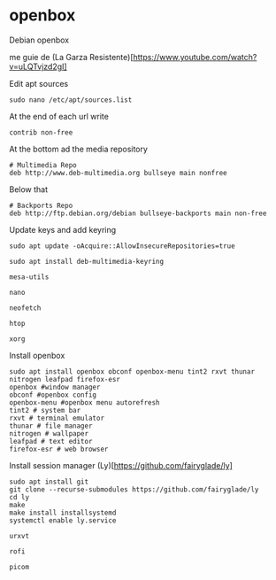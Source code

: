 # openbox
Debian openbox

me guie de
(La Garza Resistente)[https://www.youtube.com/watch?v=uLQTvjzd2gI]

Edit apt sources

```
sudo nano /etc/apt/sources.list
```

At the end of each url write

```
contrib non-free
```

At the bottom ad the media repository

```
# Multimedia Repo
deb http://www.deb-multimedia.org bullseye main nonfree
```

Below that

```
# Backports Repo
deb http://ftp.debian.org/debian bullseye-backports main non-free
```

Update keys and add keyring

```
sudo apt update -oAcquire::AllowInsecureRepositories=true

sudo apt install deb-multimedia-keyring
```


```
mesa-utils

nano

neofetch

htop

xorg
```
Install openbox
``` 
sudo apt install openbox obconf openbox-menu tint2 rxvt thunar nitrogen leafpad firefox-esr
openbox #window manager
obconf #openbox config
openbox-menu #openbox menu autorefresh
tint2 # system bar
rxvt # terminal emulator
thunar # file manager
nitrogen # wallpaper
leafpad # text editor
firefox-esr # web browser
```
Install session manager (Ly)[https://github.com/fairyglade/ly]
```
sudo apt install git
git clone --recurse-submodules https://github.com/fairyglade/ly
cd ly
make
make install installsystemd
systemctl enable ly.service
```
```
urxvt

rofi

picom

```

